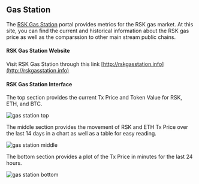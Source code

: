 ## Gas Station

The [RSK Gas Station](http://rskgasstation.info) portal provides metrics for the RSK gas market. At this site, you can find the current and historical information about the RSK gas price as well as the comparssion to other main stream public chains.

#### RSK Gas Station Website
Visit RSK Gas Station through this link [http://rskgasstation.info](http://rskgasstation.info)

#### RSK Gas Station Interface

The top section provides the current Tx Price and Token Value for RSK, ETH, and BTC.

![gas station top](https://files.readme.io/2491709-Screen_Shot_2019-06-04_at_7.54.15_PM.png)

The middle section provides the movement of RSK and ETH Tx Price over the last 14 days in a chart as well as a table for easy reading.

![gas station middle](https://files.readme.io/1a75881-Screen_Shot_2019-06-04_at_7.54.31_PM.png)

The bottom section provides a plot of the Tx Price in minutes for the last 24 hours.

![gas station bottom](https://files.readme.io/9dae860-Screen_Shot_2019-06-04_at_7.54.41_PM.png)